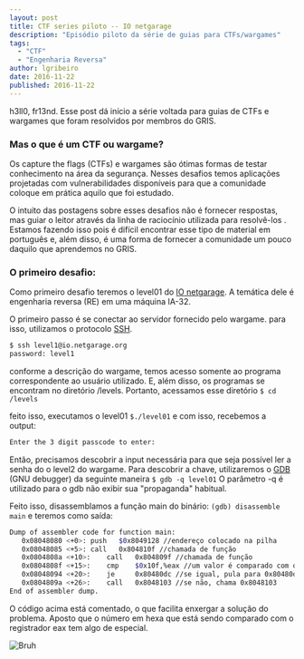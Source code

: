 ```yaml
---
layout: post
title: CTF series piloto -- IO netgarage
description: "Episódio piloto da série de guias para CTFs/wargames"
tags:
  - "CTF"
  - "Engenharia Reversa"
author: lgribeiro
date: 2016-11-22
published: 2016-11-22
---
```


h3ll0, fr13nd. 
Esse post dá início a série voltada para guias de CTFs e wargames que foram resolvidos por membros do GRIS.

### Mas o que é um CTF ou wargame?
Os capture the flags (CTFs) e wargames são ótimas formas de testar conhecimento na área da segurança. Nesses desafios temos aplicações projetadas com vulnerabilidades disponíveis para que a comunidade coloque em prática aquilo que foi estudado.

O intuito das postagens sobre esses desafios não é fornecer respostas, mas guiar o leitor através da linha de raciocínio utilizada para resolvê-los . Estamos fazendo isso pois é difícil encontrar esse tipo de material em português e, além disso, é uma forma de fornecer a comunidade um pouco daquilo que aprendemos no GRIS. 

### O primeiro desafio:

Como primeiro desafio teremos o level01 do [IO netgarage](https://io.netgarage.org/). A temática dele é engenharia reversa (RE) em uma máquina IA-32.

O primeiro passo é se conectar ao servidor fornecido pelo wargame. para isso, utilizamos o protocolo [SSH](https://pt.wikipedia.org/wiki/Secure_Shell).

```bash
$ ssh level1@io.netgarage.org
password: level1
```

conforme a descrição do wargame, temos acesso somente ao programa correspondente ao usuário utilizado. E, além disso, os programas se encontram no diretório /levels. Portanto, acessamos esse diretório `$ cd /levels` 

feito isso, executamos o level01 `$./level01` e com isso, recebemos a output:

```bash
Enter the 3 digit passcode to enter:
```

Então, precisamos descobrir a input necessária para que seja possível ler a senha do o level2 do wargame. Para descobrir a chave, utilizaremos o [GDB](https://www.gnu.org/software/gdb/) (GNU debugger) da seguinte maneira  `$ gdb -q level01` O parâmetro -q é utilizado para o gdb não exibir sua "propaganda" habitual.

Feito isso, disassemblamos a função main do binário:
`(gdb) disassemble main`
e teremos como saída:

```bash
Dump of assembler code for function main:
   0x08048080 <+0>:	push   $0x8049128 //endereço colocado na pilha
   0x08048085 <+5>:	call   0x804810f //chamada de função
   0x0804808a <+10>:	call   0x804809f //chamada de função
   0x0804808f <+15>:	cmp    $0x10f,%eax //um valor é comparado com o retorno
   0x08048094 <+20>:	je     0x80480dc //se igual, pula para 0x80480dc
   0x0804809a <+26>:	call   0x8048103 //se não, chama 0x8048103
End of assembler dump.
```
 
O código acima está comentado, o que facilita enxergar a solução do problema. Aposto que o número em hexa que está sendo comparado com o registrador eax tem algo de especial.

![Bruh](/images/elliot_hackerman.jpg)
